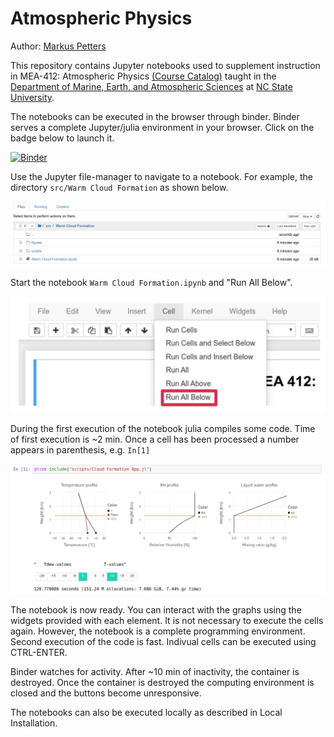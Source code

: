 # Atmospheric Physics
Author: [Markus Petters](https://meas.sciences.ncsu.edu/people/mdpetter/)

This repository contains Jupyter notebooks used to supplement instruction in MEA-412: Atmospheric Physics [(Course Catalog)](http://catalog.ncsu.edu/undergraduate/coursedescriptions/mea/) taught in the [Department of Marine, Earth, and Atmospheric Sciences](https://meas.sciences.ncsu.edu/) at [NC State University](https://www.ncsu.edu/). 


The notebooks can be executed in the browser through binder. Binder serves a 
complete Jupyter/julia environment in your browser. Click on the badge below to
launch it.

[![Binder](https://mybinder.org/badge_logo.svg)](https://mybinder.org/v2/gh/mdpetters/MEA-412-Notebooks.git/master)

Use the Jupyter file-manager to navigate to a notebook. For example,
the directory ```src/Warm Cloud Formation``` as shown below.

![alt text](figures/Docker.png)

Start the notebook ```Warm Cloud Formation.ipynb``` and "Run All Below".

![alt text](figures/Cells.png)

During the first execution of the notebook julia compiles some code. 
Time of first execution is ~2 min. Once a cell has been processed a 
number appears in parenthesis, e.g. ```In[1]```

![alt text](figures/Example.png)

The notebook is now ready. You can interact with the graphs using the 
widgets provided with each element. It is not necessary to execute 
the cells again. However, the notebook is a complete programming environment. 
Second execution of the code is fast. Indivual cells can be executed using 
CTRL-ENTER.

Binder watches for activity. After ~10 min of inactivity, the container is destroyed. 
Once the container is destroyed the computing environment is closed and the buttons become unresponsive. 

The notebooks can also be executed locally as described in Local Installation.  